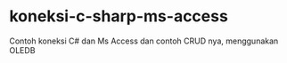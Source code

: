 koneksi-c-sharp-ms-access
=========================

Contoh koneksi C# dan Ms Access dan contoh CRUD nya, menggunakan OLEDB
